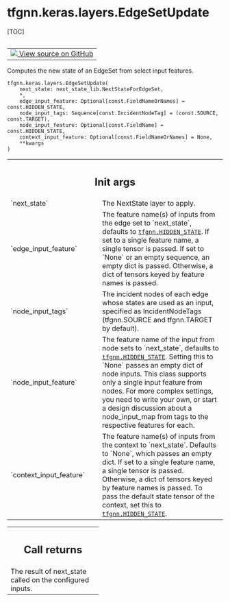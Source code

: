 <!-- lint-g3mark -->

# tfgnn.keras.layers.EdgeSetUpdate

[TOC]

<!-- Insert buttons and diff -->

<table class="tfo-notebook-buttons tfo-api nocontent" align="left">
<td>
  <a target="_blank" href="https://github.com/tensorflow/gnn/tree/master/tensorflow_gnn/keras/layers/graph_update.py#L261-L350">
    <img src="https://www.tensorflow.org/images/GitHub-Mark-32px.png" />
    View source on GitHub
  </a>
</td>
</table>

Computes the new state of an EdgeSet from select input features.

<pre class="devsite-click-to-copy prettyprint lang-py tfo-signature-link">
<code>tfgnn.keras.layers.EdgeSetUpdate(
    next_state: next_state_lib.NextStateForEdgeSet,
    *,
    edge_input_feature: Optional[const.FieldNameOrNames] = const.HIDDEN_STATE,
    node_input_tags: Sequence[const.IncidentNodeTag] = (const.SOURCE, const.TARGET),
    node_input_feature: Optional[const.FieldName] = const.HIDDEN_STATE,
    context_input_feature: Optional[const.FieldNameOrNames] = None,
    **kwargs
)
</code></pre>

<!-- Placeholder for "Used in" -->

<!-- Tabular view -->

 <table class="responsive fixed orange">
<colgroup><col width="214px"><col></colgroup>
<tr><th colspan="2"><h2 class="add-link">Init args</h2></th></tr>

<tr>
<td>
`next_state`<a id="next_state"></a>
</td>
<td>
The NextState layer to apply.
</td>
</tr><tr>
<td>
`edge_input_feature`<a id="edge_input_feature"></a>
</td>
<td>
The feature name(s) of inputs from the edge set to
`next_state`, defaults to <a href="../../../tfgnn.md#HIDDEN_STATE"><code>tfgnn.HIDDEN_STATE</code></a>.
If set to a single feature name, a single tensor is passed.
If set to `None` or an empty sequence, an empty dict is passed.
Otherwise, a dict of tensors keyed by feature names is passed.
</td>
</tr><tr>
<td>
`node_input_tags`<a id="node_input_tags"></a>
</td>
<td>
The incident nodes of each edge whose states are used
as an input, specified as IncidentNodeTags (tfgnn.SOURCE and tfgnn.TARGET
by default).
</td>
</tr><tr>
<td>
`node_input_feature`<a id="node_input_feature"></a>
</td>
<td>
The feature name of the input from node sets to
`next_state`, defaults to <a href="../../../tfgnn.md#HIDDEN_STATE"><code>tfgnn.HIDDEN_STATE</code></a>.
Setting this to `None` passes an empty dict of node inputs.
This class supports only a single input feature from nodes. For more
complex settings, you need to write your own, or start a design discussion
about a node_input_map from tags to the respective features for each.
</td>
</tr><tr>
<td>
`context_input_feature`<a id="context_input_feature"></a>
</td>
<td>
The feature name(s) of inputs from the context to
`next_state`. Defaults to `None`, which passes an empty dict.
If set to a single feature name, a single tensor is passed.
Otherwise, a dict of tensors keyed by feature names is passed.
To pass the default state tensor of the context, set this to
<a href="../../../tfgnn.md#HIDDEN_STATE"><code>tfgnn.HIDDEN_STATE</code></a>.
</td>
</tr>
</table>

<!-- Tabular view -->

 <table class="responsive fixed orange">
<colgroup><col width="214px"><col></colgroup>
<tr><th colspan="2"><h2 class="add-link">Call returns</h2></th></tr>
<tr class="alt">
<td colspan="2">
The result of next_state called on the configured inputs.
</td>
</tr>

</table>
